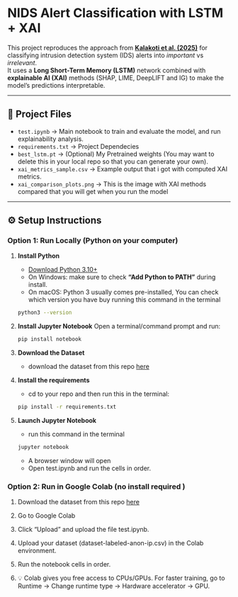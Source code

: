 
# NIDS Alert Classification with LSTM + XAI

This project reproduces the approach from [**Kalakoti et al. (2025)**](https://www.scitepress.org/Papers/2025/131807/131807.pdf) for classifying intrusion detection system (IDS) alerts into *important* vs *irrelevant*.  
It uses a **Long Short-Term Memory (LSTM)** network combined with **explainable AI (XAI)** methods (SHAP, LIME, DeepLIFT and IG) to make the model’s predictions interpretable.

---

## 📂 Project Files
- `test.ipynb` → Main notebook to train and evaluate the model, and run explainability analysis.
- `requirements.txt` → Project Dependecies
- `best_lstm.pt` → (Optional) My Pretrained weights (You may want to delete this in your local repo so that you can generate your own).
- `xai_metrics_sample.csv` → Example output that i got with computed XAI metrics.
- `xai_comparison_plots.png` → This is the image with XAI methods compared that you will get when you run the model


---

## ⚙️ Setup Instructions

### Option 1: Run Locally (Python on your computer)
1. **Install Python**
   - [Download Python 3.10+](https://www.python.org/downloads/)  
   - On Windows: make sure to check **“Add Python to PATH”** during install.
   - On macOS: Python 3 usually comes pre-installed, You can check which version you have buy running this command in the terminal
   ```bash
   python3 --version
   ```

2. **Install Jupyter Notebook**
   Open a terminal/command prompt and run:
   ```bash
   pip install notebook
   ```

3. **Download the Dataset**
    - download the dataset from this repo [here](https://github.com/ristov/nids-alert-data)

4. **Install the requirements**
    - cd to your repo and then run this in the terminal:
    ```bash
    pip install -r requirements.txt
    ```
5. **Launch Jupyter Notebook**
    - run this command in the terminal
    ```bash
    jupyter notebook
    ```
    - A browser window will open
    - Open test.ipynb and run the cells in order.

### Option 2: Run in Google Colab (no install required )
1. Download the dataset from this repo [here](https://github.com/ristov/nids-alert-data) 

2. Go to Google Colab

3. Click “Upload” and upload the file test.ipynb.

4. Upload your dataset (dataset-labeled-anon-ip.csv) in the Colab environment.

5. Run the notebook cells in order.

6. 💡 Colab gives you free access to CPUs/GPUs. For faster training, go to
Runtime → Change runtime type → Hardware accelerator → GPU.